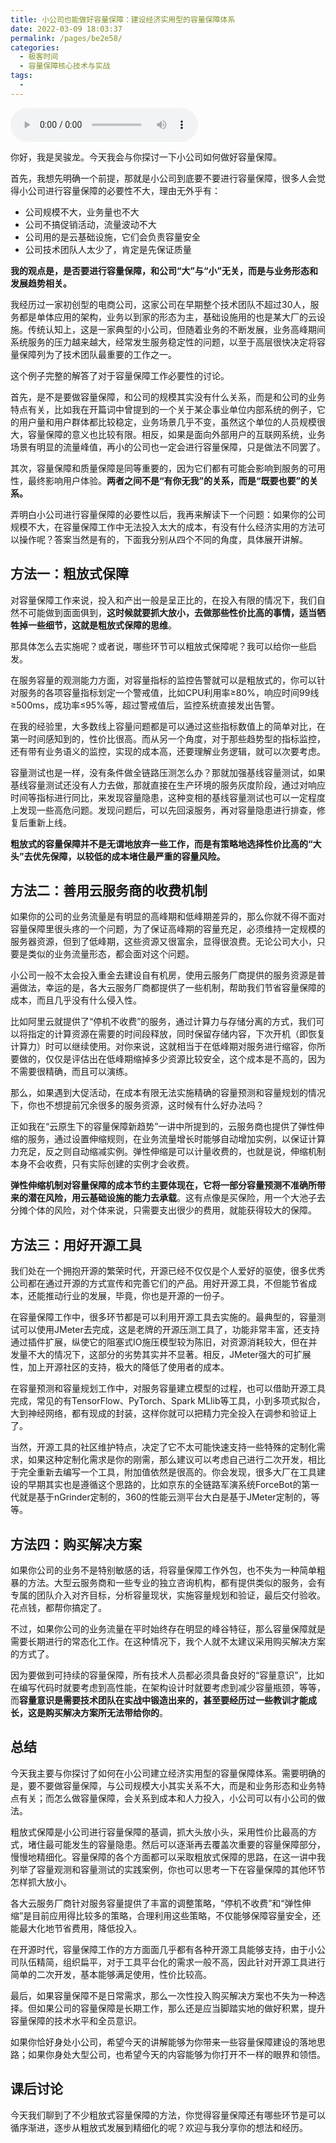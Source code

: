 ```yaml
---
title: 小公司也能做好容量保障：建设经济实用型的容量保障体系
date: 2022-03-09 18:03:37
permalink: /pages/be2e58/
categories:
  - 极客时间
  - 容量保障核心技术与实战
tags:
  - 
---
```

<audio title="15.小公司也能做好容量保障：建设经济实用型的容量保障体系" src="https://static001.geekbang.org/resource/audio/13/52/1398f77a6f1a212253cb52ea9c809752.mp3" controls="controls"></audio> 
<p>你好，我是吴骏龙。今天我会与你探讨一下小公司如何做好容量保障。</p><p>首先，我想先明确一个前提，那就是小公司到底要不要进行容量保障，很多人会觉得小公司进行容量保障的必要性不大，理由无外乎有：</p><ul>
<li>公司规模不大，业务量也不大</li>
<li>公司不搞促销活动，流量波动不大</li>
<li>公司用的是云基础设施，它们会负责容量安全</li>
<li>公司技术团队人太少了，肯定是先保证质量</li>
</ul><p><strong>我的观点是，是否要进行容量保障，和公司“大”与“小”无关，而是与业务形态和发展趋势相关。</strong></p><p>我经历过一家初创型的电商公司，这家公司在早期整个技术团队不超过30人，服务都是单体应用的架构，业务以到家的形态为主，基础设施用的也是某大厂的云设施。传统认知上，这是一家典型的小公司，但随着业务的不断发展，业务高峰期间系统服务的压力越来越大，经常发生服务稳定性的问题，以至于高层很快决定将容量保障列为了技术团队最重要的工作之一。</p><p>这个例子完整的解答了对于容量保障工作必要性的讨论。</p><p>首先，是不是要做容量保障，和公司的规模其实没有什么关系，而是和公司的业务特点有关，比如我在开篇词中曾提到的一个关于某企事业单位内部系统的例子，它的用户量和用户群体都比较稳定，业务场景几乎不变，虽然这个单位的人员规模很大，容量保障的意义也比较有限。相反，如果是面向外部用户的互联网系统，业务场景有明显的流量峰值，再小的公司也一定会进行容量保障，只是做法不同罢了。</p><!-- [[[read_end]]] --><p>其次，容量保障和质量保障是同等重要的，因为它们都有可能会影响到服务的可用性，最终影响用户体验。<strong>两者之间不是“有你无我”的关系，而是“既要也要”的关系。</strong></p><p>弄明白小公司进行容量保障的必要性以后，我再来解读下一个问题：如果你的公司规模不大，在容量保障工作中无法投入太大的成本，有没有什么经济实用的方法可以操作呢？答案当然是有的，下面我分别从四个不同的角度，具体展开讲解。</p><h2>方法一：粗放式保障</h2><p>对容量保障工作来说，投入和产出一般是呈正比的，在投入有限的情况下，我们自然不可能做到面面俱到，<strong>这时候就要抓大放小，去做那些性价比高的事情，适当牺牲掉一些细节，这就是粗放式保障的思维</strong>。</p><p>那具体怎么去实施呢？或者说，哪些环节可以粗放式保障呢？我可以给你一些启发。</p><p>在服务容量的观测能力方面，对容量指标的监控告警就可以是粗放式的，你可以针对服务的各项容量指标划定一个警戒值，比如CPU利用率≥80%，响应时间99线≥500ms，成功率≤95%等，超过警戒值后，监控系统直接发出告警。</p><p>在我的经验里，大多数线上容量问题都是可以通过这些指标数值上的简单对比，在第一时间感知到的，性价比很高。而从另一个角度，对于那些趋势型的指标监控，还有带有业务语义的监控，实现的成本高，还要理解业务逻辑，就可以次要考虑。</p><p>容量测试也是一样，没有条件做全链路压测怎么办？那就加强基线容量测试，如果基线容量测试还没有人力去做，那就直接在生产环境的服务灰度阶段，通过对响应时间等指标进行同比，来发现容量隐患，这种变相的基线容量测试也可以一定程度上发现一些高危问题。发现问题后，可以先回滚服务，再对容量隐患进行排查，修复后重新上线。</p><p><strong>粗放式的容量保障并不是无谓地放弃一些工作，而是有策略地选择性价比高的“大头”去优先保障，以较低的成本堵住最严重的容量风险。</strong></p><h2>方法二：善用云服务商的收费机制</h2><p>如果你的公司的业务流量是有明显的高峰期和低峰期差异的，那么你就不得不面对容量保障里很头疼的一个问题，为了保证高峰期的容量充足，必须维持一定规模的服务器资源，但到了低峰期，这些资源又很富余，显得很浪费。无论公司大小，只要是类似的业务流量形态，都会面对这个问题。</p><p>小公司一般不太会投入重金去建设自有机房，使用云服务厂商提供的服务资源是普遍做法，幸运的是，各大云服务厂商都提供了一些机制，帮助我们节省容量保障的成本，而且几乎没有什么侵入性。</p><p>比如阿里云就提供了“停机不收费”的服务，通过计算力与存储分离的方式，我们可以将指定的计算资源在需要的时间段释放，同时保留存储内容，下次开机（即恢复计算力）时可以继续使用。对你来说，这就相当于在低峰期对服务进行缩容，你所要做的，仅仅是评估出在低峰期缩掉多少资源比较安全，这个成本是不高的，因为不需要很精确，而且可以演练。</p><p>那么，如果遇到大促活动，在成本有限无法实施精确的容量预测和容量规划的情况下，你也不想提前冗余很多的服务资源，这时候有什么好办法吗？</p><p>正如我在“云原生下的容量保障新趋势”一讲中所提到的，云服务商也提供了弹性伸缩的服务，通过设置伸缩规则，在业务流量增长时能够自动增加实例，以保证计算力充足，反之则自动缩减实例。弹性伸缩是可以计量收费的，也就是说，伸缩机制本身不会收费，只有实际创建的实例才会收费。</p><p><strong>弹性伸缩机制对容量保障的成本节约主要体现在，它将一部分容量预测不准确所带来的潜在风险，用云基础设施的能力去承载</strong>。这有点像是买保险，用一个大池子去分摊个体的风险，对个体来说，只需要支出很少的费用，就能获得较大的保障。</p><h2>方法三：用好开源工具</h2><p>我们处在一个拥抱开源的繁荣时代，开源已经不仅仅是个人爱好的驱使，很多优秀公司都在通过开源的方式宣传和完善它们的产品。用好开源工具，不但能节省成本，还能推动行业的发展，毕竟，你也是开源的一份子。</p><p>在容量保障工作中，很多环节都是可以利用开源工具去实施的。最典型的，容量测试可以使用JMeter去完成，这是老牌的开源压测工具了，功能非常丰富，还支持通过插件扩展，纵使它的阻塞式IO施压模型较为陈旧，对资源消耗较大，但在并发量不大的情况下，这部分的劣势其实并不显著。相反，JMeter强大的可扩展性，加上开源社区的支持，极大的降低了使用者的成本。</p><p>在容量预测和容量规划工作中，对服务容量建立模型的过程，也可以借助开源工具完成，常见的有TensorFlow、PyTorch、Spark MLlib等工具，小到多项式拟合，大到神经网络，都有现成的封装，这样你就可以把精力完全投入在调参和验证上了。</p><p>当然，开源工具的社区维护特点，决定了它不太可能快速支持一些特殊的定制化需求，如果这种定制化需求是你的刚需，那么建议可以考虑自己进行二次开发，相比于完全重新去编写一个工具，附加值依然是很高的。你会发现，很多大厂在工具建设的早期其实也是遵循这个思路的，比如京东的全链路军演系统ForceBot的第一代就是基于nGrinder定制的，360的性能云测平台大白是基于JMeter定制的，等等。</p><h2>方法四：购买解决方案</h2><p>如果你公司的业务不是特别敏感的话，将容量保障工作外包，也不失为一种简单粗暴的方法。大型云服务商和一些专业的独立咨询机构，都有提供类似的服务，会有专属的团队介入对齐目标，分析容量现状，实施容量规划和验证，最后交付验收。花点钱，都帮你搞定了。</p><p>不过，如果你公司的业务流量在平时始终存在明显的峰谷特征，那么容量保障就是需要长期进行的常态化工作。在这种情况下，我个人就不太建议采用购买解决方案的方式了。</p><p>因为要做到可持续的容量保障，所有技术人员都必须具备良好的“容量意识”，比如在编写代码时就要考虑到高性能，在架构设计时就要考虑到减少容量瓶颈，等等，而<strong>容量意识是需要技术团队在实战中锻造出来的，甚至要经历过一些教训才能成长，这是购买解决方案所无法带给你的</strong>。</p><h2>总结</h2><p>今天我主要与你探讨了如何在小公司建立经济实用型的容量保障体系。需要明确的是，要不要做容量保障，与公司规模大小其实关系不大，而是和业务形态和业务特点有关；而怎么做容量保障，会关系到成本和人力投入，小公司可以有小公司的做法。</p><p>粗放式保障是小公司进行容量保障的基调，抓大头放小头，采用性价比最高的方式，堵住最可能发生的容量隐患。然后可以逐渐再去覆盖次重要的容量保障部分，慢慢地精细化。容量保障的各个方面都可以采取粗放式保障的思路，在这一讲中我列举了容量观测和容量测试的实践案例，你也可以思考一下在容量保障的其他环节怎样抓大放小。</p><p>各大云服务厂商针对服务容量提供了丰富的调整策略，“停机不收费”和“弹性伸缩”是目前应用得比较多的策略，合理利用这些策略，不仅能够保障容量安全，还能最大化地节省费用，降低投入。</p><p>在开源时代，容量保障工作的方方面面几乎都有各种开源工具能够支持，由于小公司队伍精简，组织扁平，对于工具平台化的需求一般不高，因此针对开源工具进行简单的二次开发，基本能够满足使用，性价比较高。</p><p>最后，如果容量保障不是日常需求，那么一次性投入购买解决方案也不失为一种选择。但如果公司的容量保障是长期工作，那么还是应当脚踏实地的做好积累，提升容量保障的技术水平和全员意识。</p><p>如果你恰好身处小公司，希望今天的讲解能够为你带来一些容量保障建设的落地思路；如果你身处大型公司，也希望今天的内容能够为你打开不一样的眼界和领悟。</p><h2>课后讨论</h2><p>今天我们聊到了不少粗放式容量保障的方法，你觉得容量保障还有哪些环节是可以循序渐进，逐步从粗放式发展到精细化的呢？欢迎与我分享你的想法和经历。</p>